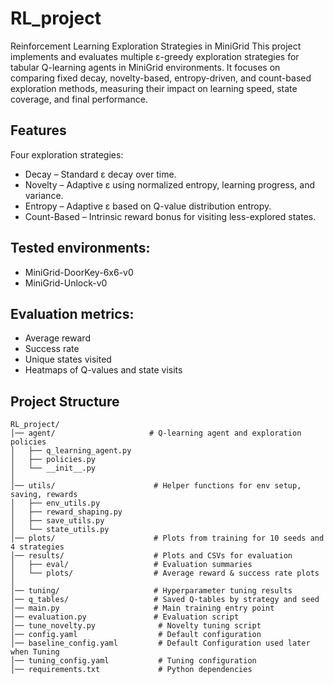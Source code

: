 # RL_project
Reinforcement Learning Exploration Strategies in MiniGrid
This project implements and evaluates multiple ε-greedy exploration strategies for tabular Q-learning agents in MiniGrid environments.
It focuses on comparing fixed decay, novelty-based, entropy-driven, and count-based exploration methods, measuring their impact on learning speed, state coverage, and final performance.

## Features
Four exploration strategies:

- Decay – Standard ε decay over time.
- Novelty – Adaptive ε using normalized entropy, learning progress, and variance.
- Entropy – Adaptive ε based on Q-value distribution entropy.
- Count-Based – Intrinsic reward bonus for visiting less-explored states.

## Tested environments:
- MiniGrid-DoorKey-6x6-v0
- MiniGrid-Unlock-v0

## Evaluation metrics:
- Average reward
- Success rate
- Unique states visited
- Heatmaps of Q-values and state visits

## Project Structure
```
RL_project/
│── agent/                     # Q-learning agent and exploration policies
│   ├── q_learning_agent.py
│   ├── policies.py
│   └── __init__.py
│
│── utils/                      # Helper functions for env setup, saving, rewards
│   ├── env_utils.py
│   ├── reward_shaping.py
│   ├── save_utils.py
│   └── state_utils.py
│── plots/                      # Plots from training for 10 seeds and 4 strategies
│── results/                    # Plots and CSVs for evaluation
│   ├── eval/                   # Evaluation summaries
│   └── plots/                  # Average reward & success rate plots
│
│── tuning/                     # Hyperparameter tuning results
│── q_tables/                   # Saved Q-tables by strategy and seed
│── main.py                     # Main training entry point
│── evaluation.py               # Evaluation script
│── tune_novelty.py              # Novelty tuning script
│── config.yaml                  # Default configuration
│── baseline_config.yaml         # Default Configuration used later when Tuning
│── tuning_config.yaml           # Tuning configuration
│── requirements.txt             # Python dependencies
```

